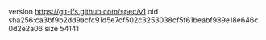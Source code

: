 version https://git-lfs.github.com/spec/v1
oid sha256:ca3bf9b2dd9acfc91d5e7cf502c3253038cf5f61beabf989e18e646c0d2e2a06
size 54141
